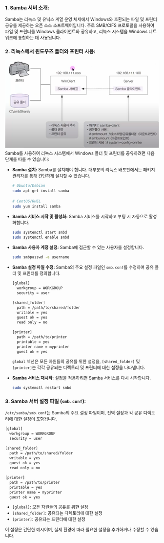 ### 1. Samba 서버 소개:

Samba는 리눅스 및 유닉스 계열 운영 체제에서 Windows와 호환되는 파일 및 프린터 공유를 제공하는 오픈 소스 소프트웨어입니다. 주로 SMB/CIFS 프로토콜을 사용하여 파일 및 프린터를 Windows 클라이언트와 공유하고, 리눅스 시스템을 Windows 네트워크에 통합하는 데 사용됩니다.

### 2. 리눅스에서 윈도우즈 폴더와 프린터 사용:
![img_2.png](Image/14장부터%2017장/img_2.png)
Samba를 사용하여 리눅스 시스템에서 Windows 폴더 및 프린터를 공유하려면 다음 단계를 따를 수 있습니다:

- **Samba 설치:**
  Samba를 설치해야 합니다. 대부분의 리눅스 배포판에서는 패키지 관리자를 통해 간단하게 설치할 수 있습니다.

  ```bash
  # Ubuntu/Debian
  sudo apt-get install samba

  # CentOS/RHEL
  sudo yum install samba
  ```

- **Samba 서비스 시작 및 활성화:**
  Samba 서비스를 시작하고 부팅 시 자동으로 활성화합니다.

  ```bash
  sudo systemctl start smbd
  sudo systemctl enable smbd
  ```

- **Samba 사용자 계정 설정:**
  Samba에 접근할 수 있는 사용자를 설정합니다.

  ```bash
  sudo smbpasswd -a username
  ```

- **Samba 설정 파일 수정:**
  Samba의 주요 설정 파일인 `smb.conf`를 수정하여 공유 폴더 및 프린터를 정의합니다.

  ```plaintext
  [global]
    workgroup = WORKGROUP
    security = user

  [shared_folder]
    path = /path/to/shared/folder
    writable = yes
    guest ok = yes
    read only = no

  [printer]
    path = /path/to/printer
    printable = yes
    printer name = myprinter
    guest ok = yes
  ```

  `global` 섹션은 모든 자원들의 공유를 위한 설정을, `[shared_folder]` 및 `[printer]`는 각각 공유되는 디렉토리 및 프린터에 대한 설정을 나타냅니다.

- **Samba 서비스 재시작:**
  설정을 적용하려면 Samba 서비스를 다시 시작합니다.

  ```bash
  sudo systemctl restart smbd
  ```

### 3. Samba 서버 설정 파일 (`smb.conf`):

`/etc/samba/smb.conf`는 Samba의 주요 설정 파일이며, 전역 설정과 각 공유 디렉토리에 대한 설정이 포함됩니다.

```plaintext
[global]
  workgroup = WORKGROUP
  security = user

[shared_folder]
  path = /path/to/shared/folder
  writable = yes
  guest ok = yes
  read only = no

[printer]
  path = /path/to/printer
  printable = yes
  printer name = myprinter
  guest ok = yes
```

- `[global]`: 모든 자원들의 공유를 위한 설정
- `[shared_folder]`: 공유되는 디렉토리에 대한 설정
- `[printer]`: 공유되는 프린터에 대한 설정

이 설정은 간단한 예시이며, 실제 환경에 따라 필요한 설정을 추가하거나 수정할 수 있습니다.